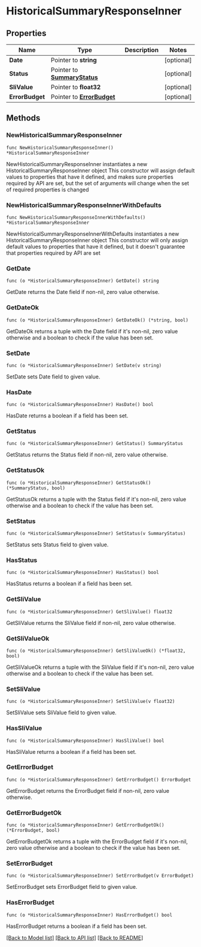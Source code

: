 # HistoricalSummaryResponseInner

## Properties

Name | Type | Description | Notes
------------ | ------------- | ------------- | -------------
**Date** | Pointer to **string** |  | [optional] 
**Status** | Pointer to [**SummaryStatus**](SummaryStatus.md) |  | [optional] 
**SliValue** | Pointer to **float32** |  | [optional] 
**ErrorBudget** | Pointer to [**ErrorBudget**](ErrorBudget.md) |  | [optional] 

## Methods

### NewHistoricalSummaryResponseInner

`func NewHistoricalSummaryResponseInner() *HistoricalSummaryResponseInner`

NewHistoricalSummaryResponseInner instantiates a new HistoricalSummaryResponseInner object
This constructor will assign default values to properties that have it defined,
and makes sure properties required by API are set, but the set of arguments
will change when the set of required properties is changed

### NewHistoricalSummaryResponseInnerWithDefaults

`func NewHistoricalSummaryResponseInnerWithDefaults() *HistoricalSummaryResponseInner`

NewHistoricalSummaryResponseInnerWithDefaults instantiates a new HistoricalSummaryResponseInner object
This constructor will only assign default values to properties that have it defined,
but it doesn't guarantee that properties required by API are set

### GetDate

`func (o *HistoricalSummaryResponseInner) GetDate() string`

GetDate returns the Date field if non-nil, zero value otherwise.

### GetDateOk

`func (o *HistoricalSummaryResponseInner) GetDateOk() (*string, bool)`

GetDateOk returns a tuple with the Date field if it's non-nil, zero value otherwise
and a boolean to check if the value has been set.

### SetDate

`func (o *HistoricalSummaryResponseInner) SetDate(v string)`

SetDate sets Date field to given value.

### HasDate

`func (o *HistoricalSummaryResponseInner) HasDate() bool`

HasDate returns a boolean if a field has been set.

### GetStatus

`func (o *HistoricalSummaryResponseInner) GetStatus() SummaryStatus`

GetStatus returns the Status field if non-nil, zero value otherwise.

### GetStatusOk

`func (o *HistoricalSummaryResponseInner) GetStatusOk() (*SummaryStatus, bool)`

GetStatusOk returns a tuple with the Status field if it's non-nil, zero value otherwise
and a boolean to check if the value has been set.

### SetStatus

`func (o *HistoricalSummaryResponseInner) SetStatus(v SummaryStatus)`

SetStatus sets Status field to given value.

### HasStatus

`func (o *HistoricalSummaryResponseInner) HasStatus() bool`

HasStatus returns a boolean if a field has been set.

### GetSliValue

`func (o *HistoricalSummaryResponseInner) GetSliValue() float32`

GetSliValue returns the SliValue field if non-nil, zero value otherwise.

### GetSliValueOk

`func (o *HistoricalSummaryResponseInner) GetSliValueOk() (*float32, bool)`

GetSliValueOk returns a tuple with the SliValue field if it's non-nil, zero value otherwise
and a boolean to check if the value has been set.

### SetSliValue

`func (o *HistoricalSummaryResponseInner) SetSliValue(v float32)`

SetSliValue sets SliValue field to given value.

### HasSliValue

`func (o *HistoricalSummaryResponseInner) HasSliValue() bool`

HasSliValue returns a boolean if a field has been set.

### GetErrorBudget

`func (o *HistoricalSummaryResponseInner) GetErrorBudget() ErrorBudget`

GetErrorBudget returns the ErrorBudget field if non-nil, zero value otherwise.

### GetErrorBudgetOk

`func (o *HistoricalSummaryResponseInner) GetErrorBudgetOk() (*ErrorBudget, bool)`

GetErrorBudgetOk returns a tuple with the ErrorBudget field if it's non-nil, zero value otherwise
and a boolean to check if the value has been set.

### SetErrorBudget

`func (o *HistoricalSummaryResponseInner) SetErrorBudget(v ErrorBudget)`

SetErrorBudget sets ErrorBudget field to given value.

### HasErrorBudget

`func (o *HistoricalSummaryResponseInner) HasErrorBudget() bool`

HasErrorBudget returns a boolean if a field has been set.


[[Back to Model list]](../README.md#documentation-for-models) [[Back to API list]](../README.md#documentation-for-api-endpoints) [[Back to README]](../README.md)


